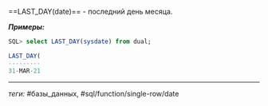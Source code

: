 ==LAST_DAY(date)== - последний день месяца.

***Примеры:***
```sql
SQL> select LAST_DAY(sysdate) from dual;

LAST_DAY(
---------
31-MAR-21
```
---
*теги:* #базы_данных, #sql/function/single-row/date